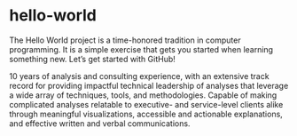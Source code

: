 # hello-world
The Hello World project is a time-honored tradition in computer programming. It is a simple exercise that gets you started when learning something new. Let’s get started with GitHub!

10 years of analysis and consulting experience, with an extensive track record for providing impactful technical leadership of analyses that leverage a wide array of techniques, tools, and methodologies. Capable of making complicated analyses relatable to executive- and service-level clients alike through meaningful visualizations, accessible and actionable explanations, and effective written and verbal communications.
